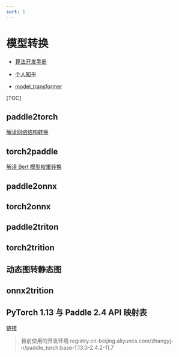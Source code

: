 ```yaml
---
sort: 1
---
```




# 模型转换

* [算法开发手册](https://kg-nlp.github.io/Algorithm-Project-Manual)

* [个人知乎](https://zhihu.com/people/zhangyj-n)

* [model_transformer](https://github.com/kg-nlp/model_transformer)

  


[TOC]

## paddle2torch



[解读网络结构转换](https://www.paddlepaddle.org.cn/documentation/docs/zh/guides/model_convert/convert_from_pytorch/convert_net_structure_cn.html)





## torch2paddle



[解读 Bert 模型权重转换](https://www.paddlepaddle.org.cn/documentation/docs/zh/guides/model_convert/convert_from_pytorch/convert_bert_weights_cn.html)

## paddle2onnx



## torch2onnx



## paddle2triton



## torch2trition



## 动态图转静态图



## onnx2trition



## PyTorch 1.13 与 Paddle 2.4 API 映射表

[链接](https://www.paddlepaddle.org.cn/documentation/docs/zh/guides/model_convert/convert_from_pytorch/pytorch_api_mapping_cn.html#pytorch-1-13-paddle-2-4-api)

>  目前使用的开发环境 registry.cn-beijing.aliyuncs.com/zhangyj-n/paddle_torch:base-1.13.0-2.4.2-11.7



